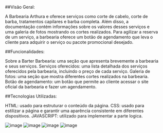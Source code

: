 ##Visão Geral:

A Barbearia Arthura e oferece serviços como corte de cabelo, corte de barba, tratamentos capilares e barba completa. Além disso, a documentação contém informações sobre os valores desses serviços e uma galeria de fotos mostrando os cortes realizados. Para agilizar a reserva de um serviço, a barbearia oferece um botão de agendamento que leva o cliente para adquirir o serviço ou pacote promocional desejado.

##Funcionalidades:

Sobre a Barter Barbearia: uma seção que apresenta brevemente a barbearia e seus serviços.
Serviços oferecidos: uma lista detalhada dos serviços oferecidos pela barbearia, incluindo o preço de cada serviço.
Galeria de fotos: uma seção que mostra diferentes cortes realizados na barbearia.
Botão de agendamento: um botão que permite ao cliente acessar o site oficial da barbearia e fazer um agendamento.

##Tecnologias Utilizadas:

HTML: usado para estruturar o conteúdo da página.
CSS: usado para estilizar a página e garantir uma aparência consistente em diferentes dispositivos.
JAVASCRIPT: utilizado para implementar a parte logica.




![image](https://github.com/hiquepietro/barbearia-arthura/assets/91694349/fb2e4976-8c74-4367-91cd-50c599d9b903)
![image](https://github.com/hiquepietro/barbearia-arthura/assets/91694349/f2ff5428-8a0c-4184-a1f9-ccde8bd53d8a)
![image](https://github.com/hiquepietro/barbearia-arthura/assets/91694349/7260361f-0097-453a-9d79-cee5aab28ea3)
![image](https://github.com/hiquepietro/barbearia-arthura/assets/91694349/9fc452e3-d3d3-4c35-8985-57dd9216d35c)



